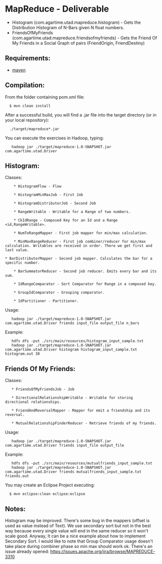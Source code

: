 MapReduce - Deliverable
=======================



* Histogram (com.agartime.utad.mapreduce.histogram) - Gets the Distribution Histogram of N-Bars given N float numbers.
* FriendsOfMyFriends (com.agartime.utad.mapreduce.friendsofmyfriends) - Gets the Friend Of My Friends in a Social Graph of pairs (FriendOrigin, FriendDestiny)

Requirements:
-------------
* [maven](http://maven.apache.org)

Compilation:
------------

From the folder containing pom.xml file:

      $ mvn clean install

After a successful build, you will find a .jar file into the target directory (or in your local repository):

      ./target/mapreduce*.jar

You can execute the exercises in Hadoop, typing:

       hadoop jar ./target/mapreduce-1.0-SNAPSHOT.jar com.agartime.utad.Driver

Histogram: 
---------- 

   Classes:

        * HistogramFlow - Flow

        * HistogramMinMaxJob - First Job

        * HistogramDistributorJob - Second Job

        * RangeWritable - Writable for a Range of two numbers.

        * CkIdRange - Composed Key for an Id and a Range <id,RangeWritable>.

        * NumToRangeMapper - First job mapper for min/max calculation. 

        * MinMaxRangeReducer - First job combiner/reducer for min/max calculation. Writables are received in order. There we get first and last value.

	* BarDistributorMapper - Second job mapper. Calculates the bar for a specific number.

        * BarSummatorReducer - Second job reducer. Emits every bar and its sum.

        * IdRangeComparator - Sort Comparator for Range in a composed key.

        * GroupIdComparator - Grouping comparator.

        * IdPartitioner - Partitioner.

   Usage: 

       hadoop jar ./target/mapreduce-1.0-SNAPSHOT.jar com.agartime.utad.Driver friends input_file output_file n_bars

   Example:

       hdfs dfs -put ./src/main/resources/histogram_input_sample.txt                               
       hadoop jar ./target/mapreduce-1.0-SNAPSHOT.jar com.agartime.utad.Driver histogram histogram_input_sample.txt histogram.out 30


Friends Of My Friends:
----------------------
   
   Classes:

       * FriendsOfMyFriendsJob - Job

       * DirectionalRelationshipWritable - Writable for storing directional relationships.

       * FriendAndReversalMapper - Mapper for emit a friendship and its reversal.

       * MutualRelationshipFinderReducer - Retrieve friends of my friends.

   Usage:

       hadoop jar ./target/mapreduce-1.0-SNAPSHOT.jar com.agartime.utad.Driver friends input_file output_file

   Example:

       hdfs dfs -put ./src/main/resources/mutualfriends_input_sample.txt 
       hadoop jar ./target/mapreduce-1.0-SNAPSHOT.jar com.agartime.utad.Driver friends mutualfriends_input_sample.txt friends.out

You may create an Eclipse Project executing:

      $ mvn eclipse:clean eclipse:eclipse

Notes:
------

Histogram may be improved. There's some bug in the mappers (offset is used as value instead of Text). We use secondary sort but not in the best way because every single value will end in the same reducer so it won't scale good. Anyway, It can be a nice example about how to implement Secondary Sort. I would like to note that Group Comparator usage doesn't take place during combiner phase so min max should work ok. There's an issue already opened: https://issues.apache.org/jira/browse/MAPREDUCE-3310


